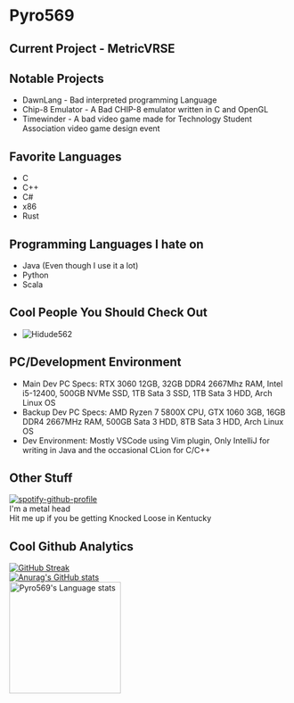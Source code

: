 # Pyro569  

## Current Project - MetricVRSE  
  
## Notable Projects  
- DawnLang - Bad interpreted programming Language  
- Chip-8 Emulator - A Bad CHIP-8 emulator written in C and OpenGL  
- Timewinder - A bad video game made for Technology Student Association video game design event

## Favorite Languages  
- C  
- C++  
- C#  
- x86  
- Rust  
  
## Programming Languages I hate on  
- Java (Even though I use it a lot)
- Python
- Scala

## Cool People You Should Check Out  
- ![Hidude562](https://github.com/hidude562)  

## PC/Development Environment  
- Main Dev PC Specs: RTX 3060 12GB, 32GB DDR4 2667Mhz RAM, Intel i5-12400, 500GB NVMe SSD, 1TB Sata 3 SSD, 1TB Sata 3 HDD, Arch Linux OS  
- Backup Dev PC Specs: AMD Ryzen 7 5800X CPU, GTX 1060 3GB, 16GB DDR4 2667MHz RAM, 500GB Sata 3 HDD, 8TB Sata 3 HDD, Arch Linux OS  
- Dev Environment: Mostly VSCode using Vim plugin, Only IntelliJ for writing in Java and the occasional CLion for C/C++  
  
## Other Stuff  
[![spotify-github-profile](https://spotify-github-profile.kittinanx.com/api/view?uid=kgw5kogyyqo3s7t4hnb482uvz&cover_image=true&theme=default&show_offline=false&background_color=121212&interchange=false)](https://github.com/kittinan/spotify-github-profile)  
I'm a metal head  
Hit me up if you be getting Knocked Loose in Kentucky  
  
## Cool Github Analytics  
[![GitHub Streak](http://github-readme-streak-stats.herokuapp.com?user=Pyro569&theme=tokyonight&background=000000&include_orgs=true)](https://git.io/streak-stats)  
[![Anurag's GitHub stats](https://github-readme-stats.vercel.app/api?username=pyro569&include_orgs=true&theme=tokyonight&include_orgs=true)](https://github.com/anuraghazra/github-readme-stats)  
<img height=200 src="https://github-readme-stats-git-masterorgs-github-readme-stats-team.vercel.app/api/top-langs/?username=pyro569&include_orgs=true&layout=compact&langs_count=15&hide_border=1&theme=tokyonight&hide=html,javascript,python,css,gap,NASL" alt="Pyro569's Language stats" />  
